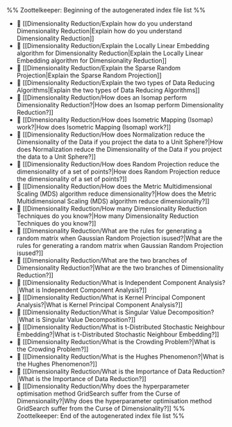 %% Zoottelkeeper: Beginning of the autogenerated index file list  %%
- 📄 [[Dimensionality Reduction/Explain how do you understand Dimensionality Reduction|Explain how do you understand Dimensionality Reduction]]
- 📄 [[Dimensionality Reduction/Explain the Locally Linear Embedding algorithm for Dimensionality Reduction|Explain the Locally Linear Embedding algorithm for Dimensionality Reduction]]
- 📄 [[Dimensionality Reduction/Explain the Sparse Random Projection|Explain the Sparse Random Projection]]
- 📄 [[Dimensionality Reduction/Explain the two types of Data Reducing Algorithms|Explain the two types of Data Reducing Algorithms]]
- 📄 [[Dimensionality Reduction/How does an Isomap perform Dimensionality Reduction?|How does an Isomap perform Dimensionality Reduction?]]
- 📄 [[Dimensionality Reduction/How does Isometric Mapping (Isomap) work?|How does Isometric Mapping (Isomap) work?]]
- 📄 [[Dimensionality Reduction/How does Normalization reduce the Dimensionality of the Data if you project the data to a Unit Sphere?|How does Normalization reduce the Dimensionality of the Data if you project the data to a Unit Sphere?]]
- 📄 [[Dimensionality Reduction/How does Random Projection reduce the dimensionality of a set of points?|How does Random Projection reduce the dimensionality of a set of points?]]
- 📄 [[Dimensionality Reduction/How does the Metric Multidimensional Scaling (MDS) algorithm reduce dimensionality?|How does the Metric Multidimensional Scaling (MDS) algorithm reduce dimensionality?]]
- 📄 [[Dimensionality Reduction/How many Dimensionality Reduction Techniques do you know?|How many Dimensionality Reduction Techniques do you know?]]
- 📄 [[Dimensionality Reduction/What are the rules for generating a random matrix when Gaussian Random Projection isused?|What are the rules for generating a random matrix when Gaussian Random Projection isused?]]
- 📄 [[Dimensionality Reduction/What are the two branches of Dimensionality Reduction?|What are the two branches of Dimensionality Reduction?]]
- 📄 [[Dimensionality Reduction/What is Independent Component Analysis?|What is Independent Component Analysis?]]
- 📄 [[Dimensionality Reduction/What is Kernel Principal Component Analysis?|What is Kernel Principal Component Analysis?]]
- 📄 [[Dimensionality Reduction/What is Singular Value Decomposition?|What is Singular Value Decomposition?]]
- 📄 [[Dimensionality Reduction/What is t-Distributed Stochastic Neighbour Embedding?|What is t-Distributed Stochastic Neighbour Embedding?]]
- 📄 [[Dimensionality Reduction/What is the Crowding Problem?|What is the Crowding Problem?]]
- 📄 [[Dimensionality Reduction/What is the Hughes Phenomenon?|What is the Hughes Phenomenon?]]
- 📄 [[Dimensionality Reduction/What is the Importance of Data Reduction?|What is the Importance of Data Reduction?]]
- 📄 [[Dimensionality Reduction/Why does the hyperparameter optimisation method GridSearch suffer from the Curse of Dimensionality?|Why does the hyperparameter optimisation method GridSearch suffer from the Curse of Dimensionality?]]
%% Zoottelkeeper: End of the autogenerated index file list  %%

